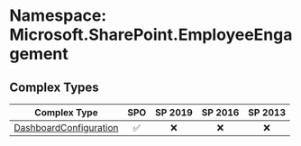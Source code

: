 # Namespace: Microsoft.SharePoint.EmployeeEngagement

## Complex Types

Complex Type | SPO | SP 2019 | SP 2016 | SP 2013
----------|:---:|:-------:|:-------:|:-------:
[DashboardConfiguration](./ComplexTypes/DashboardConfiguration.md) | ✅ | ❌ | ❌ | ❌